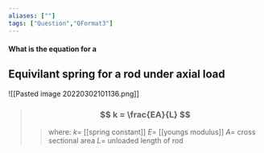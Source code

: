 ```yaml
---
aliases: [""]
tags: ["Question","QFormat3"]
---
```


#### What is the equation for a
## Equivilant spring for a rod under axial load

![[Pasted image 20220302101136.png]]

> ### $$ k = \frac{EA}{L} $$ 
>> where:
>> $k=$ [[spring constant]]
>> $E=$ [[youngs modulus]]
>> $A=$ cross sectional area
>> $L=$ unloaded length of rod
